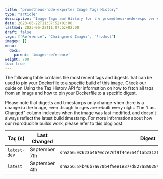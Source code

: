```yaml
---
title: "prometheus-node-exporter Image Tags History"
type: "article"
description: "Image Tags and History for the prometheus-node-exporter Chainguard Image"
date: 2023-06-22T11:07:52+02:00
lastmod: 2023-06-22T11:07:52+02:00
draft: false
tags: ["Reference", "Chainguard Images", "Product"]
images: []
menu:
  docs:
    parent: "images-reference"
weight: 700
toc: true
---
```


The following table contains the most recent tags and digests that can be used to pin your Dockerfile to a specific build of this image. Check our guide on [Using the Tag History API](/chainguard/chainguard-images/using-the-tag-history-api/) for information on how to fetch all tags from an image and how to pin your Dockerfile to a specific digest.

Please note that digests and timestamps only change when there is a change to the image, even though images are rebuilt every night. The "Last Changed" column indicates when the image was last modified, and doesn't always reflect the latest build timestamp. For more information about how our reproducible builds work, please refer to [this blog post](https://www.chainguard.dev/unchained/reproducing-chainguards-reproducible-image-builds).

| Tag (s)       | Last Changed  | Digest                                                                    |
|---------------|---------------|---------------------------------------------------------------------------|
|  `latest-dev` | September 7th | `sha256:02623b4670c7e76f9f44e564f1ab231262cdcf6bb652a17246b590072faa50d2` |
|  `latest`     | September 4th | `sha256:84b46b7a670b4f9ee1e377d827a8a02843a0698cc1b0ad8c7795d9faee7c4828` |
